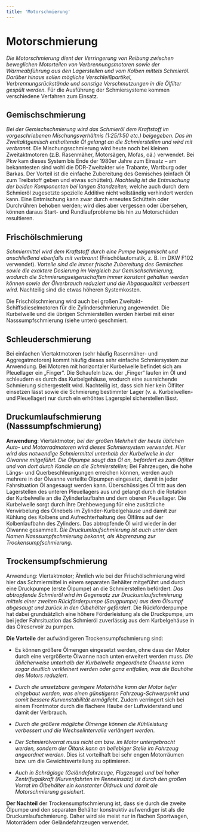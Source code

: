 ```yaml
---
title: 'Motorschmierung'
---
```


<infoBox>

# Motorschmierung

*Die Motorschmierung dient der Verringerung von Reibung zwischen beweglichen Motorteilen von Verbrennungsmotoren sowie der Wärmeabführung aus den Lagerstellen und vom Kolben mittels Schmieröl. Darüber hinaus sollen mögliche Verschleißpartikel, Verbrennungsrückstände und sonstige Verschmutzungen in die Ölfilter gespült werden.* Für die Ausführung der Schmiersysteme kommen verschiedene Verfahren zum Einsatz.

</infoBox>

<newSection title="Gemischschmierung">

## Gemischschmierung

*Bei der Gemischschmierung wird das Schmieröl dem Kraftstoff im vorgeschriebenen Mischungsverhältnis (1:25/1:50 etc.) beigegeben. Das im Zweitaktgemisch enthaltende Öl gelangt an die Schmierstellen und wird mit verbrannt.* Die Mischungsschmierung wird heute noch bei kleinen Zweitaktmotoren (z.B. Rasenmäher, Motorsägen, Mofas, oä.) verwendet. Bei Pkw kam dieses System bis Ende der 1980er Jahre zum Einsatz – am bekanntesten sind wohl die DDR-Zweitakter wie Trabante, Wartburg oder Barkas.
Der Vorteil ist die einfache Zubereitung des Gemisches (einfach Öl zum Treibstoff geben und etwas schütteln). *Nachteilig ist die Entmischung der beiden Komponenten bei langen Standzeiten,* welche auch durch dem Schmieröl zugesetzte spezielle Additive nicht vollständig verhindert werden kann. Eine Entmischung kann zwar durch erneutes Schütteln oder Durchrühren behoben werden; wird dies aber vergessen oder übersehen, können daraus Start- und Rundlaufprobleme bis hin zu Motorschäden resultieren.

</newSection>

<newSection title="Frischölschmierung">

## Frischölschmierung

*Schmiermittel wird dem Kraftstoff durch eine Pumpe beigemischt und anschließend ebenfalls mit verbrannt* (Frischölautomatik, z. B. im DKW F102 verwendet). *Vorteile sind die immer frische Zubereitung des Gemisches sowie die exaktere Dosierung im Vergleich zur Gemischschmierung, wodurch die Schmierungseigenschaften immer konstant gehalten werden können sowie der Ölverbrauch reduziert und die Abgasqualität verbessert wird.* Nachteilig sind die etwas höheren Systemkosten. 

Die Frischölschmierung wird auch bei großen Zweitakt-Schiffsdieselmotoren für die Zylinderschmierung angewendet. Die Kurbelwelle und die übrigen Schmierstellen werden hierbei mit einer Nasssumpfschmierung (siehe unten) geschmiert.

</newSection>

<newSection title="Schleuderschmierung">

## Schleuderschmierung

Bei einfachen Viertaktmotoren (sehr häufig Rasenmäher- und Aggregatmotoren) kommt häufig dieses sehr einfache Schmiersystem zur Anwendung. Bei Motoren mit horizontaler Kurbelwelle befindet sich am Pleuellager ein „Finger“. Die Schaufeln bzw. der „Finger“ laufen im Öl und schleudern es durch das Kurbelgehäuse, wodurch eine ausreichende Schmierung sichergestellt wird. Nachteilig ist, dass sich hier kein Ölfilter einsetzen lässt sowie die Schmierung bestimmter Lager (v. a. Kurbelwellen- und Pleuellager) nur durch ein erhöhtes Lagerspiel sicherstellen lässt.

</newSection>

<newSection title="Druckumlaufschmierung (Nasssumpfschmierung)">

## Druckumlaufschmierung (Nasssumpfschmierung)

**Anwendung**: Viertaktmotor; *bei der großen Mehrheit der heute üblichen Auto- und Motorradmotoren wird dieses Schmiersystem verwendet. Hier wird das notwendige Schmiermittel unterhalb der Kurbelwelle in der Ölwanne mitgeführt. Die Ölpumpe saugt das Öl an, befördert es zum Ölfilter und von dort durch Kanäle an die Schmierstellen;* Bei Fahrzeugen, die hohe Längs- und Querbeschleunigungen erreichen können, werden auch mehrere in der Ölwanne verteilte Ölpumpen eingesetzt, damit in jeder Fahrsituation Öl angesaugt werden kann. Überschüssiges Öl tritt aus den Lagerstellen des unteren Pleuellagers aus und gelangt durch die Rotation der Kurbelwelle an die Zylinderlaufbahn und dem oberen Pleuellager. Die Kurbelwelle sorgt durch ihre Drehbewegung für eine zusätzliche Verwirbelung des Ölnebels im Zylinder-Kurbelgehäuse und damit zur Kühlung des Kolbens und Aufrechterhaltung des Ölfilms auf der Kolbenlaufbahn des Zylinders. Das abtropfende Öl wird wieder in der Ölwanne gesammelt. *Die Druckumlaufschmierung ist auch unter dem Namen Nasssumpfschmierung bekannt, als Abgrenzung zur Trockensumpfschmierung.*

<YouTube videoid="-opsiUG12_8" desc="Druckumlaufschmierung"/>

<YouTube videoid="Hh1isOWzCr8" desc="Motorschmierung"/>

</newSection>

<newSection title="Trockensumpfschmierung">

## Trockensumpfschmierung

Anwendung: Viertaktmotor; Ähnlich wie bei der Frischölschmierung wird hier das Schmiermittel in einem separaten Behälter mitgeführt und durch eine Druckpumpe (erste Ölpumpe) an die Schmierstellen befördert. *Das abtropfende Schmieröl wird im Gegensatz zur Druckumlaufschmierung mittels einer zweiten Rückförderpumpe (Saugpumpe) aus dem Ölsumpf abgesaugt und zurück in den Ölbehälter gefördert*. Die Rückförderpumpe hat dabei grundsätzlich eine höhere Förderleistung als die Druckpumpe, um bei jeder Fahrsituation das Schmieröl zuverlässig aus dem Kurbelgehäuse in das Ölreservoir zu pumpen.

**Die Vorteile** der aufwändigeren Trockensumpfschmierung sind:

- Es können größere Ölmengen eingesetzt werden, ohne dass der Motor durch eine vergrößerte Ölwanne nach unten erweitert werden muss. *Die üblicherweise unterhalb der Kurbelwelle angeordnete Ölwanne kann sogar deutlich verkleinert werden oder ganz entfallen, was die Bauhöhe des Motors reduziert*.

- *Durch die umsetzbare geringere Motorhöhe kann der Motor tiefer eingebaut werden, was einen günstigeren Fahrzeug-Schwerpunkt und somit bessere Kurvenstabilität ermöglicht*. Zudem verringert sich bei einem Frontmotor durch die flachere Haube der Luftwiderstand und damit der Verbrauch.

- *Durch die größere mögliche Ölmenge können die Kühlleistung verbessert und die Wechselintervalle verlängert werden*.

- *Der Schmierölvorrat muss nicht am bzw. im Motor untergebracht werden, sondern der Öltank kann an beliebiger Stelle im Fahrzeug angeordnet werden*. Dies ist vorteilhaft bei sehr engen Motorräumen bzw. um die Gewichtsverteilung zu optimieren.

- *Auch in Schräglage (Geländefahrzeuge, Flugzeuge) und bei hoher Zentrifugalkraft (Kurvenfahrten im Renneinsatz) ist durch den großen Vorrat im Ölbehälter ein konstanter Öldruck und damit die Motorschmierung gesichert*.

**Der Nachteil** der Trockensumpfschmierung ist, dass sie durch die zweite Ölpumpe und den separaten Behälter konstruktiv aufwendiger ist als die Druckumlaufschmierung. Daher wird sie meist nur in flachen Sportwagen, Motorrädern oder Geländefahrzeugen verwendet.

<YouTube videoid="IU8-LauKK7g" start="20" desc="Trockensumpfschmierung"/>

</newSection>
